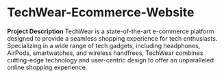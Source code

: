# TechWear-Ecommerce-Website

**Project Description**
TechWear is a state-of-the-art e-commerce platform designed to provide a seamless shopping experience for tech enthusiasts. Specializing in a wide range of tech gadgets, including headphones, AirPods, smartwatches, and wireless handfrees, TechWear combines cutting-edge technology and user-centric design to offer an unparalleled online shopping experience.

